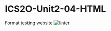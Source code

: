 # ICS2O-Unit2-04-HTML
Format testing website
 [![linter](https://github.com/<OWNER>/<REPOSITORY>/workflows/linter/badge.svg)](https://github.com/marketplace/actions/super-linter)
